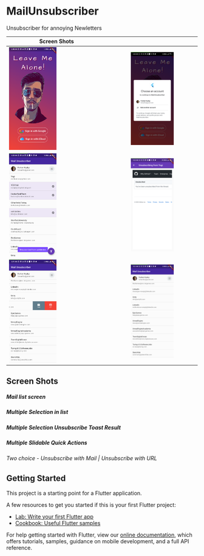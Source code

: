 # MailUnsubscriber

Unsubscriber for annoying Newletters

| Screen Shots                                                  |                                                     |
| -------------------------------------------------------- |:--------------------------------------------------------:|
|   <img src="Screenshots/loginScreen.png" width="50%" />    | <img src="Screenshots/loginGmail.png" width="50%" />     |
|   <img src="Screenshots/multiUnsub.png" width="50%" />     | <img src="Screenshots/unsubResult.png" width="50%" />  |
|   <img src="Screenshots/unsubSelection.png" width="50%" /> | <img src="Screenshots/mailList.png" width="50%" />   |
## Screen Shots 


##### Mail list screen


##### Multiple Selection in list


##### Multiple Selection Unsubscribe Toast Result


##### Multiple Slidable Quick Actions
###### Two choice - Unsubscribe with Mail | Unsubscribe with URL

## Getting Started

This project is a starting point for a Flutter application.

A few resources to get you started if this is your first Flutter project:

- [Lab: Write your first Flutter app](https://flutter.dev/docs/get-started/codelab)
- [Cookbook: Useful Flutter samples](https://flutter.dev/docs/cookbook)

For help getting started with Flutter, view our
[online documentation](https://flutter.dev/docs), which offers tutorials,
samples, guidance on mobile development, and a full API reference.
